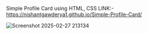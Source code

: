 Simple Profile Card using HTML, CSS 
LINK:- https://nishantgawderya1.github.io/Simple-Profile-Card/

![Screenshot 2025-02-27 213134](https://github.com/user-attachments/assets/64db7c4e-7a43-4f6e-a168-fa716ae86508)
